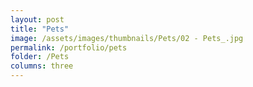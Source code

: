 ```yaml
---
layout: post
title: "Pets"
image: /assets/images/thumbnails/Pets/02 - Pets_.jpg
permalink: /portfolio/pets
folder: /Pets
columns: three
---
```

